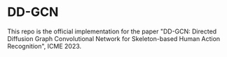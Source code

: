 # DD-GCN
This repo is the official implementation for the paper "DD-GCN: Directed Diffusion Graph Convolutional Network for Skeleton-based Human Action Recognition", ICME 2023.
